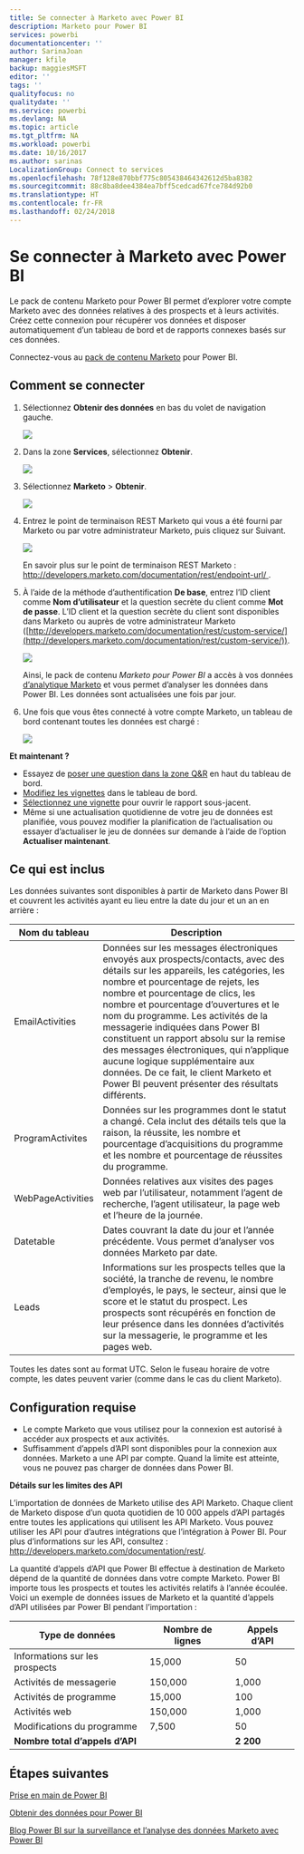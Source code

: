 ```yaml
---
title: Se connecter à Marketo avec Power BI
description: Marketo pour Power BI
services: powerbi
documentationcenter: ''
author: SarinaJoan
manager: kfile
backup: maggiesMSFT
editor: ''
tags: ''
qualityfocus: no
qualitydate: ''
ms.service: powerbi
ms.devlang: NA
ms.topic: article
ms.tgt_pltfrm: NA
ms.workload: powerbi
ms.date: 10/16/2017
ms.author: sarinas
LocalizationGroup: Connect to services
ms.openlocfilehash: 78f128e870bbf775c805438464342612d5ba8382
ms.sourcegitcommit: 88c8ba8dee4384ea7bff5cedcad67fce784d92b0
ms.translationtype: HT
ms.contentlocale: fr-FR
ms.lasthandoff: 02/24/2018
---
```

# <a name="connect-to-marketo-with-power-bi"></a>Se connecter à Marketo avec Power BI
Le pack de contenu Marketo pour Power BI permet d’explorer votre compte Marketo avec des données relatives à des prospects et à leurs activités. Créez cette connexion pour récupérer vos données et disposer automatiquement d’un tableau de bord et de rapports connexes basés sur ces données.

Connectez-vous au [pack de contenu Marketo](https://app.powerbi.com/getdata/services/marketo) pour Power BI.

## <a name="how-to-connect"></a>Comment se connecter
1. Sélectionnez **Obtenir des données** en bas du volet de navigation gauche.
   
   ![](media/service-connect-to-marketo/pbi_getdata.png)
2. Dans la zone **Services**, sélectionnez **Obtenir**.
   
   ![](media/service-connect-to-marketo/pbi_getservices.png) 
3. Sélectionnez **Marketo** \> **Obtenir**.
   
   ![](media/service-connect-to-marketo/marketo.png)
4. Entrez le point de terminaison REST Marketo qui vous a été fourni par Marketo ou par votre administrateur Marketo, puis cliquez sur Suivant.
   
   ![](media/service-connect-to-marketo/pbi_marketoconnect.png)
   
   En savoir plus sur le point de terminaison REST Marketo : [http://developers.marketo.com/documentation/rest/endpoint-url/ ](http://developers.marketo.com/documentation/rest/endpoint-url/).
5. À l’aide de la méthode d’authentification **De base**, entrez l’ID client comme **Nom d’utilisateur** et la question secrète du client comme **Mot de passe**. L’ID client et la question secrète du client sont disponibles dans Marketo ou auprès de votre administrateur Marketo ([http://developers.marketo.com/documentation/rest/custom-service/](http://developers.marketo.com/documentation/rest/custom-service/)). 
   
   ![](media/service-connect-to-marketo/pbi_marketosignin.png)
   
   Ainsi, le pack de contenu *Marketo pour Power BI* a accès à vos données [d’analytique Marketo](https://powerbi.microsoft.com/integrations/marketo) et vous permet d’analyser les données dans Power BI. Les données sont actualisées une fois par jour.
6. Une fois que vous êtes connecté à votre compte Marketo, un tableau de bord contenant toutes les données est chargé :
   
   ![](media/service-connect-to-marketo/pbi_marketodash.png)

**Et maintenant ?**

* Essayez de [poser une question dans la zone Q&R](power-bi-q-and-a.md) en haut du tableau de bord.
* [Modifiez les vignettes](service-dashboard-edit-tile.md) dans le tableau de bord.
* [Sélectionnez une vignette](service-dashboard-tiles.md) pour ouvrir le rapport sous-jacent.
* Même si une actualisation quotidienne de votre jeu de données est planifiée, vous pouvez modifier la planification de l’actualisation ou essayer d’actualiser le jeu de données sur demande à l’aide de l’option **Actualiser maintenant**.

## <a name="whats-included"></a>Ce qui est inclus
Les données suivantes sont disponibles à partir de Marketo dans Power BI et couvrent les activités ayant eu lieu entre la date du jour et un an en arrière :

| Nom du tableau | Description |
| --- | --- |
| EmailActivities |Données sur les messages électroniques envoyés aux prospects/contacts, avec des détails sur les appareils, les catégories, les nombre et pourcentage de rejets, les nombre et pourcentage de clics, les nombre et pourcentage d’ouvertures et le nom du programme. Les activités de la messagerie indiquées dans Power BI constituent un rapport absolu sur la remise des messages électroniques, qui n’applique aucune logique supplémentaire aux données. De ce fait, le client Marketo et Power BI peuvent présenter des résultats différents. |
| ProgramActivites |Données sur les programmes dont le statut a changé. Cela inclut des détails tels que la raison, la réussite, les nombre et pourcentage d’acquisitions du programme et les nombre et pourcentage de réussites du programme. |
| WebPageActivities |Données relatives aux visites des pages web par l’utilisateur, notamment l’agent de recherche, l’agent utilisateur, la page web et l’heure de la journée. |
| Datetable |Dates couvrant la date du jour et l’année précédente.  Vous permet d’analyser vos données Marketo par date. |
| Leads |Informations sur les prospects telles que la société, la tranche de revenu, le nombre d’employés, le pays, le secteur, ainsi que le score et le statut du prospect. Les prospects sont récupérés en fonction de leur présence dans les données d’activités sur la messagerie, le programme et les pages web. |

Toutes les dates sont au format UTC. Selon le fuseau horaire de votre compte, les dates peuvent varier (comme dans le cas du client Marketo).

## <a name="system-requirements"></a>Configuration requise
* Le compte Marketo que vous utilisez pour la connexion est autorisé à accéder aux prospects et aux activités.
* Suffisamment d’appels d’API sont disponibles pour la connexion aux données.  Marketo a une API par compte.  Quand la limite est atteinte, vous ne pouvez pas charger de données dans Power BI. 

**Détails sur les limites des API**

L’importation de données de Marketo utilise des API Marketo. Chaque client de Marketo dispose d’un quota quotidien de 10 000 appels d’API partagés entre toutes les applications qui utilisent les API Marketo. Vous pouvez utiliser les API pour d’autres intégrations que l’intégration à Power BI. Pour plus d’informations sur les API, consultez : <http://developers.marketo.com/documentation/rest/>.

La quantité d’appels d’API que Power BI effectue à destination de Marketo dépend de la quantité de données dans votre compte Marketo. Power BI importe tous les prospects et toutes les activités relatifs à l’année écoulée. Voici un exemple de données issues de Marketo et la quantité d’appels d’API utilisées par Power BI pendant l’importation :  

| Type de données | Nombre de lignes | Appels d’API |
| --- | --- | --- |
| Informations sur les prospects |15,000 |50 |
| Activités de messagerie |150,000 |1,000 |
| Activités de programme |15,000 |100 |
| Activités web |150,000 |1,000 |
| Modifications du programme |7,500 |50 |
| **Nombre total d’appels d’API** | |**2 200** |

## <a name="next-steps"></a>Étapes suivantes
[Prise en main de Power BI](service-get-started.md)

[Obtenir des données pour Power BI](service-get-data.md)

[Blog Power BI sur la surveillance et l’analyse des données Marketo avec Power BI](http://blogs.msdn.com/b/powerbi/archive/2015/03/19/monitor-and-analyze-your-marketo-data-with-power-bi.aspx)


